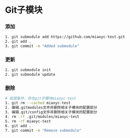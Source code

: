 Git子模块
=

### 添加
```bash
1. git submodule add https://github.com/miaoyc-test.git
2. git add .
3. git commit -m "Added submodule"
```

### 更新
```bash
1. git submodule init
2. git submodule update
```

### 删除
```bash 
# 前提条件，存在git子模块miaoyc-test
1. git rm --cached miaoyc-test
2. 编辑.gitmodules文件并删除相关子模块的配置部分
3. 编辑.git/config文件并删除相关子模块的配置部分
4. rm -rf .git/modules/miaoyc-test
5. rm -rf miaoyc-test
6. git add .
7. git commit -m "Remove submodule"
```
